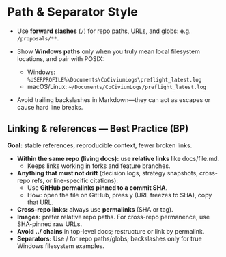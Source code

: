 # Path & Separator Style

- Use **forward slashes** (`/`) for repo paths, URLs, and globs: e.g. `/proposals/**`.
- Show **Windows paths** only when you truly mean local filesystem locations, and pair with POSIX:

  - Windows: `%USERPROFILE%\Documents\CoCiviumLogs\preflight_latest.log`
  - macOS/Linux: `~/Documents/CoCiviumLogs/preflight_latest.log`

- Avoid trailing backslashes in Markdown—they can act as escapes or cause hard line breaks.

## Linking & references — Best Practice (BP)

**Goal:** stable references, reproducible context, fewer broken links.

- **Within the same repo (living docs):** use **relative links** like docs/file.md.
  - Keeps links working in forks and feature branches.
- **Anything that must not drift** (decision logs, strategy snapshots, cross-repo refs, or line-specific citations):
  - Use **GitHub permalinks pinned to a commit SHA**.
  - How: open the file on GitHub, press y (URL freezes to SHA), copy that URL.
- **Cross-repo links:** always use **permalinks** (SHA or tag).
- **Images:** prefer relative repo paths. For cross-repo permanence, use SHA-pinned raw URLs.
- **Avoid ../ chains** in top-level docs; restructure or link by permalink.
- **Separators:** Use / for repo paths/globs; backslashes only for true Windows filesystem examples.

